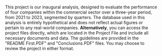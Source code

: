 This project is our inaugural analysis, designed to evaluate the performance of four companies within the commercial sector over a three-year period, from 2021 to 2023, segmented by quarters. The database used in this analysis is entirely hypothetical and does not reflect actual figures or pertain to any real-world companies.
**Alternatively**, you can access the project files directly, which are located in the Project File and include all necessary documents and data. The guidelines are provided in the "README First.PDF" and "Conclusions.PDF" files. You may choose to review the project in either format.
